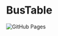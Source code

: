 # BusTable

![GitHub Pages](https://github.com/K-S-K/BusTable/actions/workflows/dotnet.yml/badge.svg)

